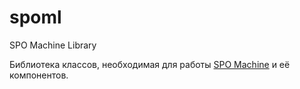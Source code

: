 # spoml
SPO Machine Library

Библиотека классов, необходимая для работы [SPO Machine](https://github.com/random-rage/spom) и её компонентов.
